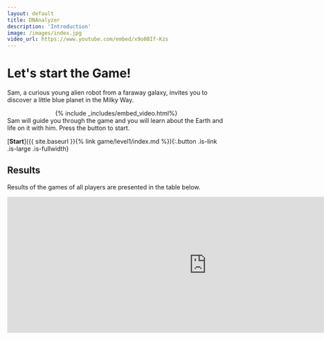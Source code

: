 ```yaml
---
layout: default
title: DNAnalyzer
description: 'Introduction'
image: /images/index.jpg
video_url: https://www.youtube.com/embed/x9o0BIf-Kzs
---
```


# Let's start the Game!

Sam, a curious young alien robot from a faraway galaxy, invites you to discover a little blue planet in the Milky Way. 
<center>
{% include _includes/embed_video.html%}
</center>
Sam will guide you through the game and you will learn about the Earth and life on it with him. Press the button to start.

[**Start**]({{ site.baseurl }}{% link game/level1/index.md %}){:.button .is-link .is-large .is-fullwidth}

## Results
Results of the games of all players are presented in the table below.
<center>
<iframe src="https://docs.google.com/spreadsheets/d/e/2PACX-1vR7eW6vVlzmGaFtA4p6FcuW6GJzstwMQEqnF5WxI_OHJsGYnItCFUjh9BS5OxQmyFKrvXgASz5XJKAR/pubhtml?gid=605107361&amp;single=true&amp;widget=true&amp;headers=false" width="920" height="315" frameborder="0" marginheight="0" marginwidth="0"></iframe>
</center>